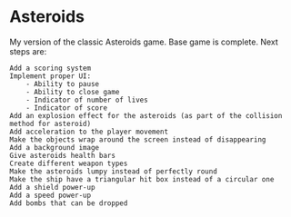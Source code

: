 # Asteroids

My version of the classic Asteroids game. Base game is complete. Next steps are:

    Add a scoring system
    Implement proper UI:
        - Ability to pause
        - Ability to close game
        - Indicator of number of lives
        - Indicator of score
    Add an explosion effect for the asteroids (as part of the collision method for asteroid)
    Add acceleration to the player movement
    Make the objects wrap around the screen instead of disappearing
    Add a background image
    Give asteroids health bars
    Create different weapon types
    Make the asteroids lumpy instead of perfectly round
    Make the ship have a triangular hit box instead of a circular one
    Add a shield power-up
    Add a speed power-up
    Add bombs that can be dropped
